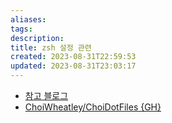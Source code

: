 ```yaml
---
aliases: 
tags: 
description:
title: zsh 설정 관련
created: 2023-08-31T22:59:53
updated: 2023-08-31T23:03:17
---
```

- [참고 블로그](https://itsfoss.com/zsh-ubuntu/)
- [ChoiWheatley/ChoiDotFiles {GH}](https://github.com/ChoiWheatley/ChoiDotFiles)
